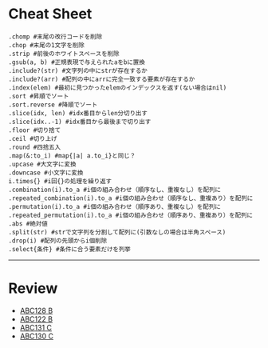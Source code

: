 # Cheat Sheet

```
.chomp #末尾の改行コードを削除
.chop #末尾の1文字を削除
.strip #前後のホワイトスペースを削除
.gsub(a, b) #正規表現で与えられたaをbに置換
.include?(str) #文字列の中にstrが存在するか
.include?(arr) #配列の中にarrに完全一致する要素が存在するか
.index(elem) #最初に見つかったelemのインデックスを返す(ない場合はnil)
.sort #昇順でソート
.sort.reverse #降順でソート
.slice(idx, len) #idx番目からlen分切り出す
.slice(idx..-1) #idx番目から最後まで切り出す
.floor #切り捨て
.ceil #切り上げ
.round #四捨五入
.map(&:to_i) #map{|a| a.to_i}と同じ？
.upcase #大文字に変換
.downcase #小文字に変換
i.times{} #i回{}の処理を繰り返す
.combination(i).to_a #i個の組み合わせ（順序なし、重複なし）を配列に
.repeated_combination(i).to_a #i個の組み合わせ（順序なし、重複あり）を配列に
.permutation(i).to_a #i個の組み合わせ（順序あり、重複なし）を配列に
.repeated_permutation(i).to_a #i個の組み合わせ（順序あり、重複あり）を配列に
.abs #絶対値
.split(str) #strで文字列を分割して配列に(引数なしの場合は半角スペース)
.drop(i) #配列の先頭からi個削除
.select{条件} #条件に合う要素だけを列挙
```

---

# Review
* [ABC128 B](https://atcoder.jp/contests/abc128/tasks/abc128_b)
* [ABC122 B](https://atcoder.jp/contests/abc122/tasks/abc122_b)
* [ABC131 C](https://atcoder.jp/contests/abc131/tasks/abc131_c)
* [ABC130 C](https://atcoder.jp/contests/abc130/tasks/abc130_c)
